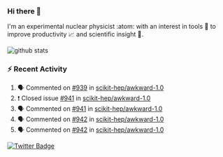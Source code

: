 ### Hi there 👋 

I'm an experimental nuclear physicist :atom: with an interest in tools :wrench: to improve productivity :chart_with_upwards_trend: and scientific insight :telescope:.

![github stats](https://github-readme-stats.vercel.app/api?username=agoose77&show_icons=true&hide_rank=true&hide_title=true&bg_color=30,e76445,904e95&text_color=efe3ec&icon_color=efe3ec)
<!--
**agoose77/agoose77** is a ✨ _special_ ✨ repository because its `README.md` (this file) appears on your GitHub profile.

Here are some ideas to get you started:

- 🔭 I’m currently working on ...
- 🌱 I’m currently learning ...
- 👯 I’m looking to collaborate on ...
- 🤔 I’m looking for help with ...
- 💬 Ask me about ...
- 📫 How to reach me: ...
- 😄 Pronouns: ...
- ⚡ Fun fact: ...
-->

### :zap: Recent Activity
<!--START_SECTION:activity-->
1. 🗣 Commented on [#939](https://github.com/scikit-hep/awkward-1.0/issues/939) in [scikit-hep/awkward-1.0](https://github.com/scikit-hep/awkward-1.0)
2. ❗️ Closed issue [#941](https://github.com/scikit-hep/awkward-1.0/issues/941) in [scikit-hep/awkward-1.0](https://github.com/scikit-hep/awkward-1.0)
3. 🗣 Commented on [#941](https://github.com/scikit-hep/awkward-1.0/issues/941) in [scikit-hep/awkward-1.0](https://github.com/scikit-hep/awkward-1.0)
4. 🗣 Commented on [#942](https://github.com/scikit-hep/awkward-1.0/issues/942) in [scikit-hep/awkward-1.0](https://github.com/scikit-hep/awkward-1.0)
5. 🗣 Commented on [#942](https://github.com/scikit-hep/awkward-1.0/issues/942) in [scikit-hep/awkward-1.0](https://github.com/scikit-hep/awkward-1.0)
<!--END_SECTION:activity-->


[![Twitter Badge](https://img.shields.io/twitter/follow/agoose77?style=flat-square&logo=Twitter&logoColor=white&color=cornflowerblue)](https://twitter.com/agoose77)
